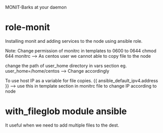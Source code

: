 MONIT-Barks at your daemon



# role-monit
Installing monit and adding services to the node using ansible role.

Note:
Change permission of monitrc in templates to 0600 to 0644 
chmod 644 monitrc 
--> As centos user we cannot able to copy file to the node

change the path of user_home directory in vars section
eg. user_home=/home/centos
--> Change accordingly

To use host IP as a variable for file copies.
{{ ansible_default_ipv4.address }}
--> use this in template section in monitrc file to change IP according to node

 # with_fileglob module ansible
 It useful when we need to add multiple files to the dest. 

